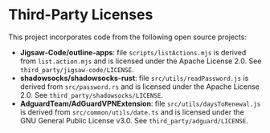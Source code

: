 # Third-Party Licenses

This project incorporates code from the following open source projects:

- **Jigsaw-Code/outline-apps**: file `scripts/listActions.mjs` is derived from `list.action.mjs` and is licensed under the Apache License 2.0. See `third_party/jigsaw-code/LICENSE`.
- **shadowsocks/shadowsocks-rust**: file `src/utils/readPassword.js` is derived from `src/password.rs` and is licensed under the Apache License 2.0. See `third_party/shadowsocks/LICENSE`.
- **AdguardTeam/AdGuardVPNExtension**: file `src/utils/daysToRenewal.js` is derived from `src/common/utils/date.ts` and is licensed under the GNU General Public License v3.0. See `third_party/adguard/LICENSE`.
